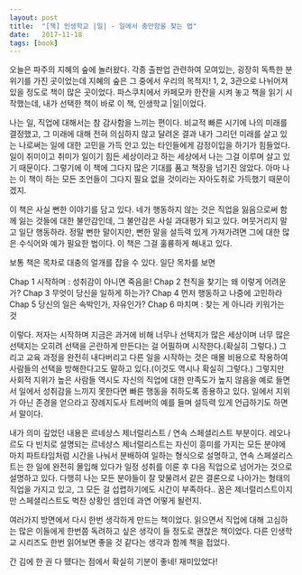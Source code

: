 ```yaml
---
layout: post
title:  "[책] 인생학교 |일| - 일에서 충만함을 찾는 법"
date:   2017-11-18
tags: [book]
---
```


  오늘은 파주의 지혜의 숲에 놀러왔다. 각종 출판업 관련하여 모여있는, 굉장히 독특한 분위기를 가진 곳이었는데 지혜의 숲은 그 중에서 우리의 목적지! 1, 2, 3관으로 나뉘어져 있을 정도로 책이 많은 곳이었다. 파스쿠치에서 카페모카 한잔을 시켜 놓고 책을 읽기 시작했는데, 내가 선택한 책이 바로 이 책, 인생학교 |일|이었다.
  
  나는 일, 직업에 대해서는 참 감사함을 느끼는 편이다. 비교적 빠른 시기에 나의 미래를 결정했고, 그 미래에 대해 전혀 의심하지 않고 달려온 결과 내가 그리던 미래를 살고 있는 나로써는 일에 대한 고민을 가득 안고 있는 타인들에게 감정이입을 하기가 힘들었다. 일이 취미이고 취미가 일이기 힘든 세상이라고 하는 세상에서 나는 그걸 이루며 살고 있기 때문이다. 그렇기에 이 책에 그다지 많은 기대를 품고 책장을 넘기진 않았다. 아마 나는 이 책이 하는 모든 조언들이 그다지 필요 없을 것이라는 자아도취로 가득했기 때문이겠지.
  
  이 책은 사실 뻔한 이야기를 담고 있다. 네가 행동하지 않는 것은 직업을 잃음으로써 함께 잃는 것들에 대한 불안감인데, 그 불안감은 사실 과대평가 되고 있다. 머뭇거리지 말고 일단 행동하라. 정말 뻔한 말이지만, 뻔한 말을 설득력 있게 가져가려면 그에 대한 많은 수식어와 예가 필요한 법이다. 이 책은 그걸 훌륭하게 해내고 있다.
  
  보통 책은 목차로 대충의 얼개를 잡을 수 있다. 일단 목차를 보면
  
  Chap 1 시작하며 : 성취감이 아니면 죽음을! 
  Chap 2 천직을 찾기는 왜 이렇게 어려운가? 
  Chap 3 무엇이 당신을 일하게 하는가? 
  Chap 4 먼저 행동하고 나중에 고민하라 
  Chap 5 당신의 일은 속박인가, 자유인가? 
  Chap 6 마치며 : 찾는 게 아니라 키워가는 것 
  
  이렇다. 저자는 시작하며 지금은 과거에 비해 너무나 선택지가 많은 세상이며 너무 많은 선택지는 오히려 선택을 곤란하게 만든다는 걸 어필하며 시작한다.(확실히 그렇다.) 그리고 교육 과정을 완전히 내다버리고 다른 일을 시작하는 것은 매몰 비용으로 작용하여 사람들의 선택을 방해한다고도 말하고 있다.(이것도 역시나 확실히 그렇다.) 그렇지만 사회적 지위가 높은 사람들 역시도 자신의 직업에 대한 만족도가 높지 않음을 예로 들면서 일에서 성취감을 느끼지 못한다면 빠른 행동을 취하도록 종용하고 있다. 일에서 지위가 아닌 존경을 얻으라고 장례지도사 트레버의 예를 들며 설득력 있게 언급하기도 하면서 말이다.
  
  내가 의미 깊었던 내용은 르네상스 제너럴리스트 / 연속 스페셜리스트 부분이다. 레오나르도 다 빈치로 설명되는 르네상스 제너럴리스트는 자신이 흥미를 가지는 모든 분야에 마치 파트타임처럼 시간을 나눠서 분배하여 일하는 형식으로 설명하고, 연속 스페셜리스트는 한 일에 완전히 몰입해 있다가 일정 성취를 이룬 후 다음 직업으로 넘어가는 것으로 설명하고 있다. 다행히 나는 모든 분야들이 잘 맞물려서 같은 결론으로 나아가는 형태의 직업을 가지고 있고, 그 모든 걸 섭렵하기에도 시간이 부족하다.. 꿈은 제너럴리스트이지만 스페셜리스트도 벅찬 상황인 셈인데 과연 어떻게 될런지.
  
  여러가지 방면에서 다시 한번 생각하게 만드는 책이었다. 읽으면서 직업에 대해 고심하는 많은 이들에게 한번쯤 독려하고 싶은 생각이 들 정도로 괜찮은 책이었다. 다른 인생학교 시리즈도 한번 읽어보면 좋을 것 같다는 생각과 함께 책을 접었다.
  
  간 김에 한 권 다 뗐다는 점에서 확실히 기분이 좋네! 재미있었다!